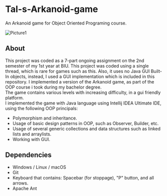 # Tal-s-Arkanoid-game
An Arkanoid game for Object Oriented Programing course.

![Picture1](https://user-images.githubusercontent.com/103560553/189338805-3e25dfd9-a77e-4b0f-b8b0-fddaca9c5eda.png)


## About
This project was coded as a 7-part ongoing assignment on the 2nd semester of my 1st year at BIU. This project was coded using a single thread, which is rare for games such as this. Also, it uses no Java GUI Built-In objects, instead, I used a GUI implementation which is included in this repository.
I implemented a version of the Arkanoid game, as part of the OOP course i took during my bachelor degree.</br>
The game contains various levels with increasing difficulty, in a gui friendly platform.</br>
I implemented the game with Java language using Intellij IDEA Ultimate IDE, using the following OOP principals:
* Polymorphism and inheritance.
* Usage of basic design patterns in OOP, such as Observer, Builder, etc.
* Usage of several generic collections and data structures such as linked lists and arraylists.
* Working with GUI.

## Dependencies
* Windows / Linux / macOS
* Git
* Keyboard that contains: Spacebar (for stoppage), "P" button, and all arrows.
* Apache Ant
